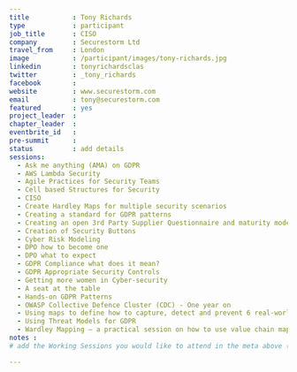 ```yaml
---
title           : Tony Richards
type            : participant
job_title       : CISO
company         : Securestorm Ltd
travel_from     : London
image           : /participant/images/tony-richards.jpg
linkedin        : tonyrichardsclas
twitter         : _tony_richards
facebook        :
website         : www.securestorm.com
email           : tony@securestorm.com
featured        : yes
project_leader  :
chapter_leader  :
eventbrite_id   :
pre-summit      :
status          : add details
sessions:
  - Ask me anything (AMA) on GDPR
  - AWS Lambda Security
  - Agile Practices for Security Teams
  - Cell based Structures for Security
  - CISO
  - Create Hardley Maps for multiple security scenarios
  - Creating a standard for GDPR patterns
  - Creating an open 3rd Party Supplier Questionnaire and maturity model
  - Creation of Security Buttons
  - Cyber Risk Modeling
  - DPO how to become one
  - DPO what to expect
  - GDPR Compliance what does it mean?
  - GDPR Appropriate Security Controls
  - Getting more women in Cyber-security
  - A seat at the table
  - Hands-on GDPR Patterns
  - OWASP Collective Defence Cluster (CDC) - One year on
  - Using maps to define how to capture, detect and prevent 6 real-world security incidents
  - Using Threat Models for GDPR
  - Wardley Mapping – a practical session on how to use value chain mapping
notes :
# add the Working Sessions you would like to attend in the meta above (use the session's title) e.g. sessions (one per line): -Security Playbooks Diagrams -Hackathon Daily Sessions

---
```


<!-- put more details about participant here -->
